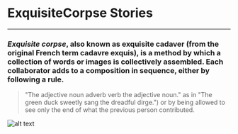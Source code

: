 # **ExquisiteCorpse Stories**
_________________________________

   ### _Exquisite corpse_, also known as exquisite cadaver (from the original French term cadavre exquis), is a method by which a collection of words or images is collectively assembled. Each collaborator adds to a composition in sequence, either by following a rule.

> "The adjective noun adverb verb the adjective noun." as  in  "The green duck sweetly sang the dreadful dirge.") or by  being allowed  to see only the end of what the previous  person contributed.

![alt text][logo]

[logo]: https://upload.wikimedia.org/wikipedia/commons/thumb/c/c0/Exquisite_Corpse_Art_%287356894034%29.jpg/255px-Exquisite_Corpse_Art_%287356894034%29.jpg "An exquisite corpse drawing"